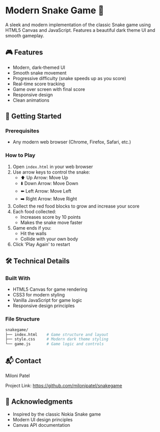 # Modern Snake Game 🐍

A sleek and modern implementation of the classic Snake game using HTML5 Canvas and JavaScript. Features a beautiful dark theme UI and smooth gameplay.

## 🎮 Features

- Modern, dark-themed UI
- Smooth snake movement
- Progressive difficulty (snake speeds up as you score)
- Real-time score tracking
- Game over screen with final score
- Responsive design
- Clean animations

## 🚀 Getting Started

### Prerequisites
- Any modern web browser (Chrome, Firefox, Safari, etc.)

### How to Play
1. Open `index.html` in your web browser
2. Use arrow keys to control the snake:
   - ⬆️ Up Arrow: Move Up
   - ⬇️ Down Arrow: Move Down
   - ⬅️ Left Arrow: Move Left
   - ➡️ Right Arrow: Move Right
3. Collect the red food blocks to grow and increase your score
4. Each food collected:
   - Increases score by 10 points
   - Makes the snake move faster
5. Game ends if you:
   - Hit the walls
   - Collide with your own body
6. Click 'Play Again' to restart

## 🛠️ Technical Details

### Built With
- HTML5 Canvas for game rendering
- CSS3 for modern styling
- Vanilla JavaScript for game logic
- Responsive design principles

### File Structure
```bash
snakegame/
├── index.html    # Game structure and layout
├── style.css     # Modern dark theme styling
└── game.js       # Game logic and controls
```

## 📬 Contact
Miloni Patel

Project Link: https://github.com/milonipatel/snakegame

## 🙏 Acknowledgments
- Inspired by the classic Nokia Snake game
- Modern UI design principles
- Canvas API documentation
